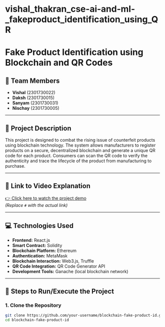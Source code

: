 # vishal_thakran_cse-ai-and-ml-_fakeproduct_identification_using_QR

# Fake Product Identification using Blockchain and QR Codes

## 👥 Team Members
- **Vishal** (2301730022)  
- **Daksh** (2301730015)  
- **Sanyam** (2301730031)  
- **Nischay** (2301730005)

---

## 🧠 Project Description
This project is designed to combat the rising issue of counterfeit products using blockchain technology. The system allows manufacturers to register products on a secure, decentralized blockchain and generate a unique QR code for each product. Consumers can scan the QR code to verify the authenticity and trace the lifecycle of the product from manufacturing to purchase.

---

## 🎥 Link to Video Explanation
[👉 Click here to watch the project demo](https://drive.google.com/file/d/1g2PPz0BUrNrcAHhTUNDM1ANdGRJuaGcx/view?usp=sharing)  
*(Replace `#` with the actual link)*

---

## 💻 Technologies Used
- **Frontend:** React.js  
- **Smart Contract:** Solidity  
- **Blockchain Platform:** Ethereum  
- **Authentication:** MetaMask  
- **Blockchain Interaction:** Web3.js, Truffle  
- **QR Code Integration:** QR Code Generator API  
- **Development Tools:** Ganache (local blockchain network)

---

## 🚀 Steps to Run/Execute the Project

### 1. Clone the Repository
```bash
git clone https://github.com/your-username/blockchain-fake-product-id.git
cd blockchain-fake-product-id
